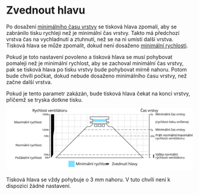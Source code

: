 Zvednout hlavu
====
Po dosažení [minimálního času vrstvy](cool_min_layer_time.md) se tisková hlava zpomalí, aby se zabránilo tisku rychleji než je minimální čas vrstvy. Takto má předchozí vrstva čas na vychladnutí a ztuhnutí, než se na ni umístí další vrstva. Tisková hlava se může zpomalit, dokud není dosaženo [minimální rychlosti](cool_min_speed.md).

Pokud je toto nastavení povoleno a tisková hlava se musí pohybovat pomaleji než je minimální rychlost, aby se zachoval minimální čas vrstvy, pak se tisková hlava po tisku vrstvy bude pohybovat mírně nahoru. Potom bude chvíli počkat, dokud nebude dosaženo minimálního času vrstvy, než začne další vrstva.

Pokud je tento parametr zakázán, bude tisková hlava čekat na konci vrstvy, přičemž se tryska dotkne tisku.

![Po dosažení minimálního času vrstvy se může hlava zvednout](../images/cool_fan_speed_cs.svg)

Tisková hlava se vždy pohybuje o 3 mm nahoru. V tuto chvíli není k dispozici žádné nastavení.
